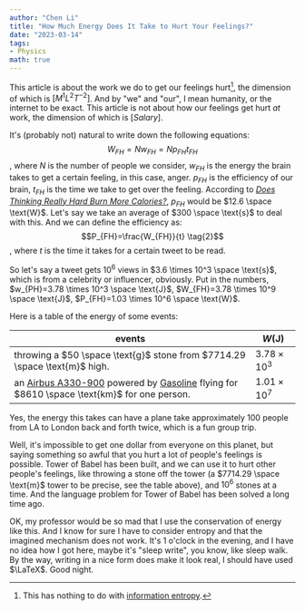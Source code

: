 ```yaml
---
author: "Chen Li"
title: "How Much Energy Does It Take to Hurt Your Feelings?"
date: "2023-03-14"
tags: 
- Physics
math: true
---
```


This article is about the work we do to get our feelings hurt[^1], the dimension of which is $[M^1 L^2 T^{-2}]$. And by "we" and "our", I mean humanity, or the internet to be exact. This article is not about how our feelings get hurt _at_ work, the dimension of which is $[Salary]$.

It's (probably not) natural to write down the following equations: $$W_{FH}=N w_{FH}=N p_{FH} t_{FH} \tag{1}$$, where $N$ is the number of people we consider, $w_{FH}$ is the energy the brain takes to get a certain feeling, in this case, anger. $p_{FH}$ is the efficiency of our brain, $t_{FH}$ is the time we take to get over the feeling. According to [_Does Thinking Really Hard Burn More Calories?_](https://www.scientificamerican.com/article/thinking-hard-calories/), $p_{FH}$ would be $12.6 \space \text{W}$. Let's say we take an average of $300 \space \text{s}$ to deal with this. And we can define the efficiency as: $$P_{FH}=\frac{W_{FH}}{t} \tag{2}$$, where $t$ is the time it takes for a certain tweet to be read.

So let's say a tweet gets $10^{6}$ views in $3.6 \times 10^3 \space \text{s}$, which is from a celebrity or influencer, obviously. Put in the numbers, $w_{PH}=3.78 \times 10^3 \space \text{J}$, $W_{FH}=3.78 \times 10^9 \space \text{J}$, $P_{FH}=1.03 \times 10^6 \space \text{W}$.

Here is a table of the energy of some events:

|events|$W(\text{J})$|
|-|-|
|throwing a $50 \space \text{g}$ stone from $7714.29 \space \text{m}$ high.|$3.78 \times 10^3$|
|an [Airbus A330-900](https://en.wikipedia.org/wiki/Fuel_economy_in_aircraft) powered by [Gasoline](https://en.wikipedia.org/wiki/Energy_density) flying for $8610 \space \text{km}$ for one person.|$1.01 \times 10^7$|

Yes, the energy this takes can have a plane take approximately 100 people from LA to London back and forth twice, which is a fun group trip. 

Well, it's impossible to get one dollar from everyone on this planet, but saying something so awful that you hurt a lot of people's feelings is possible. Tower of Babel has been built, and we can use it to hurt other people's feelings, like throwing a stone off the tower (a $7714.29 \space \text{m}$ tower to be precise, see the table above), and $10^6$ stones at a time. And the language problem for Tower of Babel has been solved a long time ago.

OK, my professor would be so mad that I use the conservation of energy like this. And I know for sure I have to consider entropy and that the imagined mechanism does not work. It's 1 o'clock in the evening, and I have no idea how I got here, maybe it's "sleep write", you know, like sleep walk. By the way, writing in a nice form does make it look real, I should have used $\LaTeX$. Good night.

[^1]: This has nothing to do with [information entropy](https://en.wikipedia.org/wiki/Entropy_(information_theory) ).
